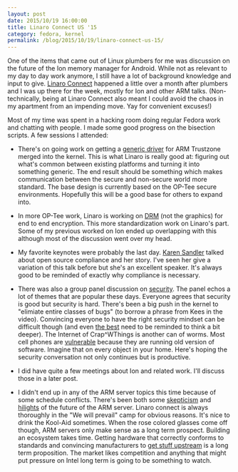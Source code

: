 ```yaml
---
layout: post
date: 2015/10/19 16:00:00
title: Linaro Connect US '15
category: fedora, kernel
permalink: /blog/2015/10/19/linaro-connect-us-15/
---
```

One of the items that came out of Linux plumbers for me was discussion on
the future of the Ion memory manager for Android. While not as relevant
to my day to day work anymore, I still have a lot of background knowledge
and input to give. [Linaro Connect](http://connect.linaro.org) happened
a little over a month after plumbers and I was up there for the week,
mostly for Ion and other ARM talks. (Non-technically, being at Linaro
Connect also meant I could avoid the chaos in my apartment from an impending
move. Yay for convenient excuses!)

Most of my time was spent in a hacking room doing regular Fedora work and
chatting with people. I made some good progress on the bisection scripts.
A few sessions I attended:

- There's on going work on getting a
[generic driver](https://sfo15.pathable.com/meetings/302831)
for ARM Trustzone merged
into the kernel. This is what Linaro is really good at: figuring out what's
common between existing platforms and turning it into something generic.
The end result should be something which makes communication between the
secure and non-secure world more standard. The base design is currently
based on the OP-Tee secure environments. Hopefully this will be a good base
for others to expand into.

- In more OP-Tee work, Linaro is working on [DRM](https://sfo15.pathable.com/meetings/302837) (not the graphics) for end to end encryption. This more
standardization work on Linaro's part. Some of my previous worked on Ion
ended up overlapping with this although most of the discussion went over my
head.

- My favorite keynotes were probably the last day.
[Karen Sandler](https://www.youtube.com/watch?v=-GOCsXT8jas) talked about
open source compliance and her story. I've seen her give a variation of this
talk before but she's an excellent speaker. It's always good to be reminded of
exactly why compliance is necessary. 

- There was also a group panel
discussion on [security](https://www.youtube.com/watch?v=KTeT6yC915Y).
The panel echos a lot of themes that are popular these days.
Everyone agrees that security is good but security is hard. There's been a
big push in the kernel to "elimiate entire classes of bugs" (to borrow a phrase
from Kees in the video). Convincing everyone to have the right security
mindset can be difficult though (and even [the best](http://seclists.org/oss-sec/2015/q4/83) need to be reminded to think a bit deeper). The Internet of
Crap^WThings is another can of worms. Most cell phones are
[vulnerable](http://www.zdnet.com/article/android-security-a-market-for-lemons-that-leaves-87-percent-insecure/) because they are running old version of
software. Imagine that on every object in your home. Here's hoping the
security conversation not only continues but is productive.

- I did have quite a few meetings about Ion and related work. I'll discuss
those in a later post.

- I didn't end up in any of the ARM server topics this time because of some
schedule conflicts. There's been both some [skepticism](http://www.theplatform.net/2015/10/06/why-are-we-still-waiting-for-arm-servers/) and
[hilights](http://www.bloomberg.com/news/articles/2015-10-08/qualcomm-shows-off-first-server-chip-in-effort-to-expand-reach) of the future of the ARM server.
Linaro connect is always thoroughly in the "We will prevail" camp for
obvious reasons. It's nice to drink the Kool-Aid sometimes. When the rose
colored glasses come off though, ARM servers only make sense as a long term
prospect. Building an ecosystem takes time. Getting hardware that correctly
conforms to standards and convincing manufacturers to
[get stuff upstream](https://lwn.net/Articles/659347/) is a long term
proposition. The market likes competition and anything that might put pressure
on Intel long term is going to be something to watch. 
